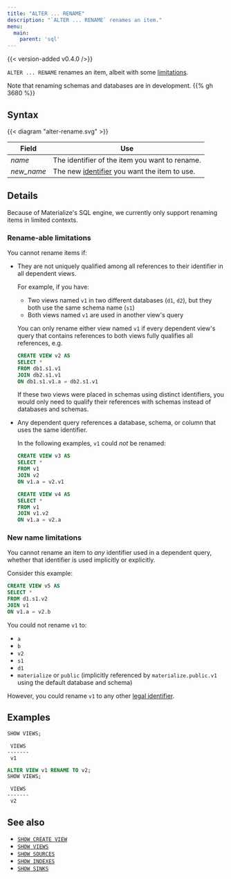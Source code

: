 ```yaml
---
title: "ALTER ... RENAME"
description: "`ALTER ... RENAME` renames an item."
menu:
  main:
    parent: 'sql'
---
```


{{< version-added v0.4.0 />}}

`ALTER ... RENAME` renames an item, albeit with some [limitations](#details).

Note that renaming schemas and databases are in development. {{% gh 3680 %}}

## Syntax

{{< diagram "alter-rename.svg" >}}

Field | Use
------|-----
_name_ | The identifier of the item you want to rename.
_new&lowbar;name_ | The new [identifier](/sql/identifiers) you want the item to use.

## Details

Because of Materialize's SQL engine, we currently only support renaming items in
limited contexts.

### Rename-able limitations

You cannot rename items if:

- They are not uniquely qualified among all references to their identifier in
  all dependent views.

    For example, if you have:

    - Two views named `v1` in two different databases (`d1`, `d2`), but they
      both use the same schema name (`s1`)
    - Both views named `v1` are used in another view's query

    You can only rename either view named `v1` if every dependent view's query
    that contains references to both views fully qualifies all references, e.g.

    ```sql
    CREATE VIEW v2 AS
    SELECT *
    FROM db1.s1.v1
    JOIN db2.s1.v1
    ON db1.s1.v1.a = db2.s1.v1
    ```

    If these two views were placed in schemas using distinct identifiers, you
    would only need to qualify their references with schemas instead of
    databases and schemas.

- Any dependent query references a database, schema, or column that uses the same identifier.

    In the following examples, `v1` could _not_ be renamed:

    ```sql
    CREATE VIEW v3 AS
    SELECT *
    FROM v1
    JOIN v2
    ON v1.a = v2.v1
    ```

    ```sql
    CREATE VIEW v4 AS
    SELECT *
    FROM v1
    JOIN v1.v2
    ON v1.a = v2.a
    ```

### New name limitations

You cannot rename an item to _any_ identifier used in a dependent query,
whether that identifier is used implicitly or explicitly.

Consider this example:

```sql
CREATE VIEW v5 AS
SELECT *
FROM d1.s1.v2
JOIN v1
ON v1.a = v2.b
```

You could not rename `v1` to:

- `a`
- `b`
- `v2`
- `s1`
- `d1`
- `materialize` or `public` (implicitly referenced by `materialize.public.v1` using the default database and schema)

However, you could rename `v1` to any other [legal identifier](/sql/identifiers).

## Examples

```sql
SHOW VIEWS;
```
```nofmt
 VIEWS
-------
 v1
```
```sql
ALTER VIEW v1 RENAME TO v2;
SHOW VIEWS;
```
```nofmt
 VIEWS
-------
 v2
```

## See also

- [`SHOW CREATE VIEW`](/sql/show-create-view)
- [`SHOW VIEWS`](/sql/show-views)
- [`SHOW SOURCES`](/sql/show-sources)
- [`SHOW INDEXES`](/sql/show-indexes)
- [`SHOW SINKS`](/sql/show-sinks)
